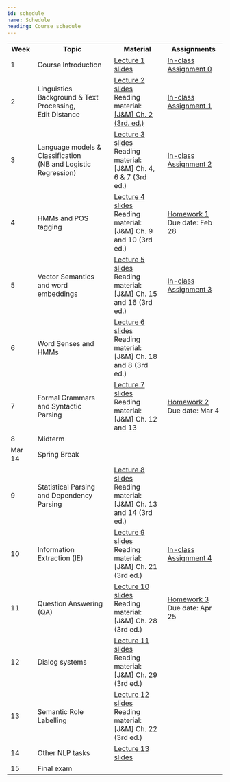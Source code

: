```yaml
---
id: schedule
name: Schedule
heading: Course schedule
---
```


<table class="table table-condensed">
	<tbody>
		<tr>
			<th>Week</th>
			<th>Topic</th>
			<th>Material</th>
			<th>Assignments</th>
		</tr>
		<small>
			<tr>
			    <td>1</td>
				<td>Course Introduction</td>
				<td>
				    <a href= "lectures/lecture1.pdf">Lecture 1 slides</a><br>
				</td>
				<td>
				    <a href="inclass_assignments/hw0.pdf">In-class Assignment 0</a>
				</td>
			</tr>
			<tr>
			    <td>2</td>
				<td>Linguistics Background & Text Processing, <br>Edit Distance</td>
				<td>
				    <a href= "lectures/lecture2-text-processing.pdf">Lecture 2 slides</a><br>
				    Reading material:<br>
				    <a href= "http://web.stanford.edu/~jurafsky/slp3/2.pdf">[J&M] Ch. 2 (3rd. ed.)</a><br>
				</td>
				<td>
				    <a href="https://github.com/thamar-solorio/cosc6336-nlp-sp2018/blob/master/inclass_assignments/in-class-assignment1.ipynb">In-class Assignment 1</a>
				</td>
			</tr>
			<tr>
			    <td>3</td>
				<td>Language models & Classification <br>(NB and Logistic Regression)</td>
				<td>
				    <a href="lectures/lecture3-language-models.pdf">Lecture 3 slides</a><br>
				    Reading material:<br>
				    [J&M] Ch. 4, 6 & 7 (3rd ed.)
				</td>
				<td>
				    <a href="#">In-class Assignment 2</a>
				</td>
			</tr>
			<tr>
			    <td>4</td>
				<td>HMMs and POS tagging</td>
				<td>
				    <a href= "#">Lecture 4 slides</a><br>
				    Reading material:<br>
				    [J&M] Ch. 9 and 10 (3rd ed.)
				</td>
				<td>
				    <a href="#">Homework 1</a><br>
				    Due date: Feb 28
				</td>
			</tr>
			<tr>
			    <td>5</td>
				<td>Vector Semantics and word embeddings</td>
				<td>
				    <a href= "#">Lecture 5 slides</a><br>
				    Reading material:<br>
				    [J&M] Ch. 15 and 16 (3rd ed.)
				</td>
				<td>
				    <a href="#">In-class Assignment 3</a>
				</td>
			</tr>
			<tr>
			    <td>6</td>
				<td>Word Senses and HMMs</td>
				<td>
				    <a href= "#">Lecture 6 slides</a><br>
				    Reading material:<br>
				    [J&M] Ch. 18 and 8 (3rd ed.)
				</td>
				<td></td>
			</tr>
			<tr>
			    <td>7</td>
				<td>Formal Grammars and Syntactic Parsing</td>
				<td>
				    <a href= "#">Lecture 7 slides</a><br>
				    Reading material:<br>
				    [J&M] Ch. 12 and 13
				</td>
				<td>
				    <a href="#">Homework 2</a><br>
				    Due date: Mar 4
				</td>
			</tr>
			<tr>
			    <td>8</td>
				<td>Midterm</td>
				<td></td>
				<td></td>
			</tr>
			<tr>
			    <td>Mar 14</td>
				<td>Spring Break</td>
				<td></td>
				<td></td>
			</tr>
			<tr>
			    <td>9</td>
				<td>Statistical Parsing and Dependency Parsing</td>
				<td>
				    <a href= "#">Lecture 8 slides</a><br>
				    Reading material:<br>
				    [J&M] Ch. 13 and 14 (3rd ed.)
				</td>
				<td></td>
			</tr>
			<tr>
			    <td>10</td>
				<td>Information Extraction (IE)</td>
				<td>
				    <a href= "#">Lecture 9 slides</a><br>
				    Reading material:<br>
				    [J&M] Ch. 21 (3rd ed.)
				</td>
				<td>
				    <a href="#">In-class Assignment 4</a>
				</td>
			</tr>
			<tr>
			    <td>11</td>
				<td>Question Answering (QA)</td>
				<td>
				    <a href= "#">Lecture 10 slides</a><br>
				    Reading material:<br>
				    [J&M] Ch. 28 (3rd ed.)
				</td>
				<td>
				    <a href="#">Homework 3</a><br>
				    Due date: Apr 25
				</td>
			</tr>
			<tr>
			    <td>12</td>
				<td>Dialog systems</td>
				<td>
				    <a href= "#">Lecture 11 slides</a><br>
				    Reading material:<br>
				    [J&M] Ch. 29 (3rd ed.)
				</td>
				<td></td>
			</tr>
			<tr>
			    <td>13</td>
				<td>Semantic Role Labelling</td>
				<td>
				    <a href= "#">Lecture 12 slides</a><br>
				    Reading material:<br>
				    [J&M] Ch. 22 (3rd ed.)
				</td>
				<td></td>
			</tr>
			<tr>
			    <td>14</td>
				<td>Other NLP tasks</td>
				<td>
				    <a href= "#">Lecture 13 slides</a><br>
				</td>
				<td></td>
			</tr>
			<tr>
			    <td>15</td>
				<td>Final exam</td>
				<td></td>
				<td></td>
			</tr>
		</small>
	</tbody>
</table>
